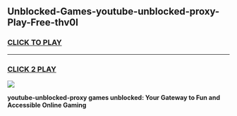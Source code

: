 
## Unblocked-Games-youtube-unblocked-proxy-Play-Free-thv0l
<h3>
<a href="https://premium76.site?title=youtube-unblocked-proxy&ref=23A">CLICK TO PLAY</a></h3>
<hr>

<h3>
<a href="https://premium76.site?title=youtube-unblocked-proxy&ref=23A">CLICK 2 PLAY</a>
  
</h3>

<a href="https://premium76.site?title=youtube-unblocked-proxy&ref=23A"><img src="https://clearcache.store/games.png"></a>


**youtube-unblocked-proxy games unblocked: Your Gateway to Fun and Accessible Online Gaming**
